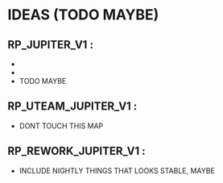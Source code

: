# IDEAS (TODO MAYBE)



## RP_JUPITER_V1 :
- 
- 
- TODO MAYBE




## RP_UTEAM_JUPITER_V1 :
- DONT TOUCH THIS MAP




## RP_REWORK_JUPITER_V1 :
- INCLUDE NIGHTLY THINGS THAT LOOKS STABLE, MAYBE